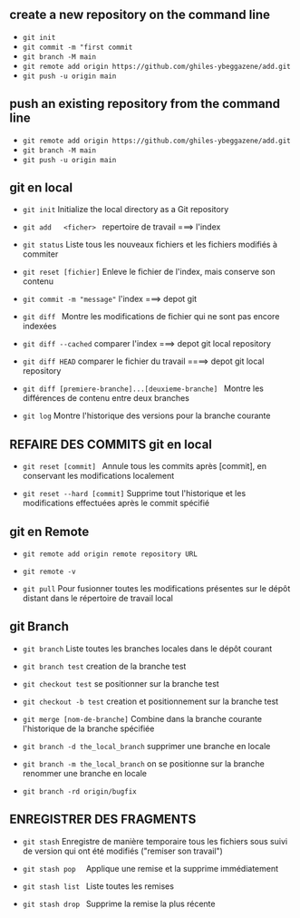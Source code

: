 
## create a new repository on the command line

* `git init`
* `git commit -m "first commit `
* `git branch -M main`
* `git remote add origin https://github.com/ghiles-ybeggazene/add.git`
* `git push -u origin main `

## push an existing repository from the command line

* `git remote add origin https://github.com/ghiles-ybeggazene/add.git `
* `git branch -M main `
* `git push -u origin main `


## git en local

* `git init`    Initialize the local directory as a Git repository

* `git add   <ficher> `     repertoire de travail  ===>  l'index 

 * `git status`   Liste tous les nouveaux fichiers et les fichiers modifiés à commiter
 
 * `git reset [fichier]`      Enleve le fichier de l'index, mais conserve son contenu

* `git commit -m "message"`     l'index  ===>   depot git

* `git diff `            Montre les modifications de fichier qui ne sont pas encore indexées

* `git diff --cached`      comparer l'index   ===>   depot git local repository

* `git diff HEAD`         comparer  le fichier du travail    ====>  depot git local repository

 * `git diff [premiere-branche]...[deuxieme-branche] `  Montre les différences de contenu entre deux branches
 
* `git log`  Montre l'historique des versions pour la branche courante


## REFAIRE DES COMMITS git en local

 * `git reset [commit] `  Annule tous les commits après [commit], en conservant les modifications localement

 * `git reset --hard [commit]`  Supprime tout l'historique et les modifications effectuées après le commit spécifié



## git en Remote

* `git remote add origin remote repository URL`

* `git remote -v `

 * ` git pull `   Pour fusionner toutes les modifications présentes sur le dépôt distant dans le répertoire de travail local

## git Branch

* `git branch`     Liste toutes les branches locales dans le dépôt courant

* `git branch test`     creation  de la branche test 

* `git checkout test`    se positionner sur  la branche test 

* `git checkout -b test`   creation et positionnement sur la branche test

 * `git merge [nom-de-branche]`  Combine dans la branche courante l'historique de la branche spécifiée

* `git branch -d the_local_branch`     supprimer une branche en locale

* `git branch -m the_local_branch`     on se positionne sur la branche renommer une branche en locale

* `git branch -rd origin/bugfix`


## ENREGISTRER DES FRAGMENTS

 * `git stash`   Enregistre de manière temporaire tous les fichiers sous suivi de version qui ont été modifiés ("remiser son travail")

 * `git stash pop  `  Applique une remise et la supprime immédiatement

 * `git stash list `   Liste toutes les remises

 * `git stash drop `   Supprime la remise la plus récente



















